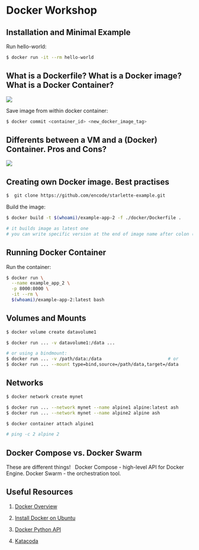 # Docker Workshop

## Installation and Minimal Example

Run hello-world:
```sh
$ docker run -it --rm hello-world
```

## What is a Dockerfile? What is a Docker image? What is a Docker Container?

![](https://phoenixnap.com/kb/wp-content/uploads/2019/10/crating-a-docker-container.png)

Save image from within docker container:

```sh
$ docker commit <container_id> <new_docker_image_tag>
```

## Differents between a VM and a (Docker) Container. Pros and Cons?

![](https://blog.netapp.com/wp-content/uploads/2016/03/Screen-Shot-2018-03-20-at-9.24.09-AM-935x500.png)

## Creating own Docker image. Best practises

```sh
$  git clone https://github.com/encode/starlette-example.git
```

Build the image:

```sh
$ docker build -t $(whoami)/example-app-2 -f ./docker/Dockerfile .

# it builds image as latest one
# you can write specific version at the end of image name after colon (fistbook/pentagram:10.0.1-devel)
```

## Running Docker Container

Run the container:

```sh
$ docker run \
  --name example_app_2 \
  -p 8000:8000 \
  -it --rm \
  $(whoami)/example-app-2:latest bash
```

## Volumes and Mounts

```sh
$ docker volume create datavolume1
```

```sh
$ docker run ... -v datavolume1:/data ...

# or using a bindmount:
$ docker run ... -v /path/data:/data                         # or
$ docker run ... --mount type=bind,source=/path/data,target=/data
```

## Networks

```sh
$ docker network create mynet

$ docker run ... --network mynet --name alpine1 alpine:latest ash
$ docker run ... --network mynet --name alpine2 alpine ash

```

```sh
$ docker container attach alpine1

# ping -c 2 alpine 2
```

## Docker Compose vs. Docker Swarm

These are different things!
 
Docker Compose - high-level API for Docker Engine.
Docker Swarm - the orchestration tool.

## Useful Resources

1. [Docker Overview](https://docs.docker.com/get-started/overview/)

1. [Install Docker on Ubuntu](https://docs.docker.com/engine/install/ubuntu/)

1. [Docker Python API](https://docker-py.readthedocs.io/en/stable/)

1. [Katacoda](https://www.katacoda.com/learn)
